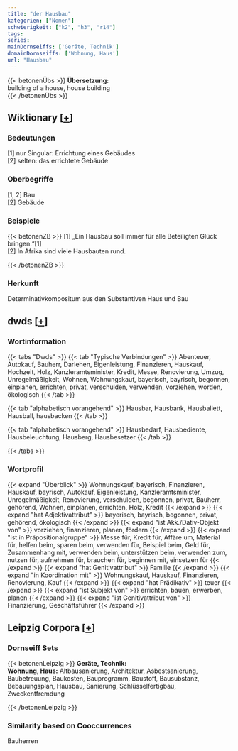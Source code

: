 ```yaml
---
title: "der Hausbau"
kategorien: ["Nomen"]
schwierigkeit: ["k2", "h3", "r14"]
tags:
series:
mainDornseiffs: ['Geräte, Technik']
domainDornseiffs: ['Wohnung, Haus']
url: "Hausbau"
---
```


{{< betonenÜbs >}}
**Übersetzung:**  
building  of a house, house building  
{{< /betonenÜbs >}}

## Wiktionary [[+](https://de.wiktionary.org/wiki/Hausbau)]

### Bedeutungen
[1] nur Singular: Errichtung eines Gebäudes  
[2] selten: das errichtete Gebäude  

### Oberbegriffe
[1, 2] Bau  
[2] Gebäude  

### Beispiele
{{< betonenZB >}}
[1] „Ein Hausbau soll immer für alle Beteiligten Glück bringen.“[1]  
[2] In Afrika sind viele Hausbauten rund.  

{{< /betonenZB >}}
### Herkunft
Determinativkompositum aus den Substantiven Haus und Bau  



## dwds [[+](https://www.dwds.de/wb/Hausbau)]

### Wortinformation
{{< tabs "Dwds" >}}
{{< tab "Typische Verbindungen" >}}
Abenteuer, Autokauf, Bauherr, Darlehen, Eigenleistung, Finanzieren, Hauskauf, Hochzeit, Holz, Kanzleramtsminister, Kredit, Messe, Renovierung, Umzug, Unregelmäßigkeit, Wohnen, Wohnungskauf, bayerisch, bayrisch, begonnen, einplanen, errichten, privat, verschulden, verwenden, vorziehen, worden, ökologisch
{{< /tab >}}

{{< tab "alphabetisch vorangehend" >}}
Hausbar, Hausbank, Hausballett, Hausball, hausbacken
{{< /tab >}}

{{< tab "alphabetisch vorangehend" >}}
Hausbedarf, Hausbediente, Hausbeleuchtung, Hausberg, Hausbesetzer
{{< /tab >}}

{{< /tabs >}}

### Wortprofil
{{< expand "Überblick" >}} Wohnungskauf, bayerisch, Finanzieren, Hauskauf, bayrisch, Autokauf, Eigenleistung, Kanzleramtsminister, Unregelmäßigkeit, Renovierung, verschulden, begonnen, privat, Bauherr, gehörend, Wohnen, einplanen, errichten, Holz, Kredit {{< /expand >}}
{{< expand "hat Adjektivattribut" >}} bayerisch, bayrisch, begonnen, privat, gehörend, ökologisch {{< /expand >}}
{{< expand "ist Akk./Dativ-Objekt von" >}} vorziehen, finanzieren, planen, fördern {{< /expand >}}
{{< expand "ist in Präpositionalgruppe" >}} Messe für, Kredit für, Affäre um, Material für, helfen beim, sparen beim, verwenden für, Beispiel beim, Geld für, Zusammenhang mit, verwenden beim, unterstützen beim, verwenden zum, nutzen für, aufnehmen für, brauchen für, beginnen mit, einsetzen für {{< /expand >}}
{{< expand "hat Genitivattribut" >}} Familie {{< /expand >}}
{{< expand "in Koordination mit" >}} Wohnungskauf, Hauskauf, Finanzieren, Renovierung, Kauf {{< /expand >}}
{{< expand "hat Prädikativ" >}} teuer {{< /expand >}}
{{< expand "ist Subjekt von" >}} errichten, bauen, erwerben, planen {{< /expand >}}
{{< expand "ist Genitivattribut von" >}} Finanzierung, Geschäftsführer {{< /expand >}}

## Leipzig Corpora [[+](https://corpora.uni-leipzig.de/en/res?word=Hausbau&corpusId=deu_newscrawl-public_2018)]

### Dornseiff Sets
{{< betonenLeipzig >}}
**Geräte, Technik:**  
**Wohnung, Haus:** Altbausanierung, Architektur, Asbestsanierung, Baubetreuung, Baukosten, Bauprogramm, Baustoff, Bausubstanz, Bebauungsplan, Hausbau, Sanierung, Schlüsselfertigbau, Zweckentfremdung  

{{< /betonenLeipzig >}}

### Similarity based on Cooccurrences
Bauherren

